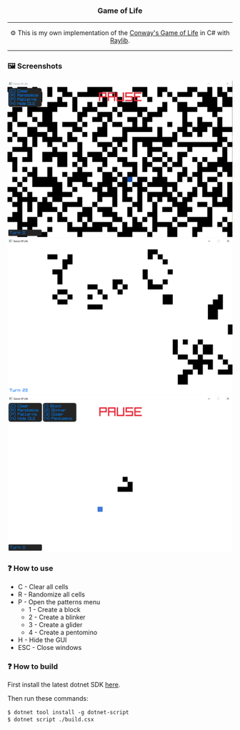 <h3 align="center">Game of Life</h3>

---

<p align="center">⚙️ This is my own implementation of the <a href="https://en.wikipedia.org/wiki/Conway%27s_Game_of_Life">Conway's Game of Life</a> in C# with <a href="https://www.raylib.com/">Raylib</a>.</p>

---
### 🖼️ Screenshots
![screenshot1](./sceenshots/s1.png)
![screenshot2](./sceenshots/s2.png)
![screenshot3](./sceenshots/s3.png)

### ❓ How to use

- C - Clear all cells
- R - Randomize all cells
- P - Open the patterns menu
  - 1 - Create a block
  - 2 - Create a blinker
  - 3 - Create a glider
  - 4 - Create a pentomino
- H - Hide the GUI
- ESC - Close windows

### ❓ How to build

First install the latest dotnet SDK <a href="https://dotnet.microsoft.com/en-us/download">here</a>.

Then run these commands:
~~~shell
$ dotnet tool install -g dotnet-script
$ dotnet script ./build.csx
~~~